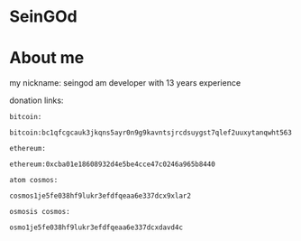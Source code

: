 # SeinGOd

# About me
my nickname: seingod
am developer with 13 years experience

donation links:
```
bitcoin:

bitcoin:bc1qfcgcauk3jkqns5ayr0n9g9kavntsjrcdsuygst7qlef2uuxytanqwht563

ethereum:

ethereum:0xcba01e18608932d4e5be4cce47c0246a965b8440

atom cosmos:

cosmos1je5fe038hf9lukr3efdfqeaa6e337dcx9xlar2

osmosis cosmos:

osmo1je5fe038hf9lukr3efdfqeaa6e337dcxdavd4c
```
